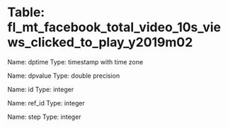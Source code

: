 Table: fl_mt_facebook_total_video_10s_views_clicked_to_play_y2019m02
====================================================================

Name: dptime
Type: timestamp with time zone

Name: dpvalue
Type: double precision

Name: id
Type: integer

Name: ref_id
Type: integer

Name: step
Type: integer

